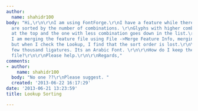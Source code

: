 ```yaml
---
author:
  name: shahidr100
body: "Hi,\r\n\r\nI am using FontForge.\r\nI have a feature while there the rligs
  are sorted by the number of combinations. \r\nGlyphs with higher combination comes
  at the top and the one with less combination goes down in the list.\r\n\r\nWhen
  I am merging the feature file using File ->Merge Feature Info, merging happens fine
  but when I check the Lookup, I find that the sort order is lost.\r\n\r\nThere are
  few thousand ligatures. Its an Arabic Font. \r\n\r\nHow do I keep the order of feature
  file?\r\n\r\nPlease help.\r\n\r\nRegards,"
comments:
- author:
    name: shahidr100
  body: "No one ??\r\nPlease suggest. "
  created: '2013-06-22 16:17:29'
date: '2013-06-21 13:23:59'
title: Lookup Sorting

---
```

